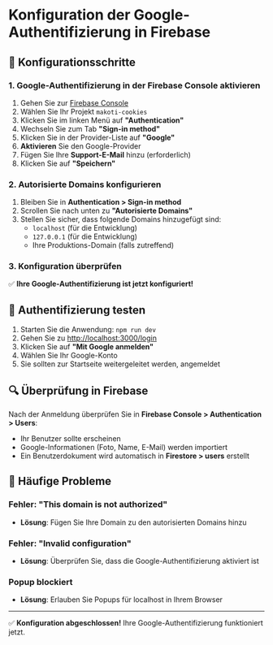 # Konfiguration der Google-Authentifizierung in Firebase

## 🔧 Konfigurationsschritte

### 1. Google-Authentifizierung in der Firebase Console aktivieren

1. Gehen Sie zur [Firebase Console](https://console.firebase.google.com/)
2. Wählen Sie Ihr Projekt `makoti-cookies`
3. Klicken Sie im linken Menü auf **"Authentication"**
4. Wechseln Sie zum Tab **"Sign-in method"**
5. Klicken Sie in der Provider-Liste auf **"Google"**
6. **Aktivieren** Sie den Google-Provider
7. Fügen Sie Ihre **Support-E-Mail** hinzu (erforderlich)
8. Klicken Sie auf **"Speichern"**

### 2. Autorisierte Domains konfigurieren

1. Bleiben Sie in **Authentication > Sign-in method**
2. Scrollen Sie nach unten zu **"Autorisierte Domains"**
3. Stellen Sie sicher, dass folgende Domains hinzugefügt sind:
   - `localhost` (für die Entwicklung)
   - `127.0.0.1` (für die Entwicklung)
   - Ihre Produktions-Domain (falls zutreffend)

### 3. Konfiguration überprüfen

✅ **Ihre Google-Authentifizierung ist jetzt konfiguriert!**

## 🧪 Authentifizierung testen

1. Starten Sie die Anwendung: `npm run dev`
2. Gehen Sie zu [http://localhost:3000/login](http://localhost:3000/login)
3. Klicken Sie auf **"Mit Google anmelden"**
4. Wählen Sie Ihr Google-Konto
5. Sie sollten zur Startseite weitergeleitet werden, angemeldet

## 🔍 Überprüfung in Firebase

Nach der Anmeldung überprüfen Sie in **Firebase Console > Authentication > Users**:
- Ihr Benutzer sollte erscheinen
- Google-Informationen (Foto, Name, E-Mail) werden importiert
- Ein Benutzerdokument wird automatisch in **Firestore > users** erstellt

## 🚨 Häufige Probleme

### Fehler: "This domain is not authorized"
- **Lösung**: Fügen Sie Ihre Domain zu den autorisierten Domains hinzu

### Fehler: "Invalid configuration"
- **Lösung**: Überprüfen Sie, dass die Google-Authentifizierung aktiviert ist

### Popup blockiert
- **Lösung**: Erlauben Sie Popups für localhost in Ihrem Browser

---

✅ **Konfiguration abgeschlossen!** Ihre Google-Authentifizierung funktioniert jetzt. 